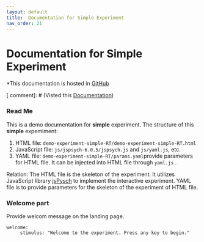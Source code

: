 ```yaml
---
layout: default
title:  Documentation for Simple Experiment
nav_order: 21
---
```

# Documentation for Simple Experiment

*This documentation is hosted in [GitHub](https://github.com/kschuler/experiment-library/tree/master/demo-experiment-simple-RA)

[ comment]: # (Visted this [Documentation](http://www.kathrynschuler.com/experiment-library/demo-experiment-simple-RA/readme.html))

### Read Me
This is a demo documentation for **simple** experiment. The structure of this **simple** expemiment:


1. HTML file: `demo-experiment-simple-RT/demo-experiment-simple-RT.html`
2. JavaScript file: `js/jspsych-6.0.5/jspsych.js` and  `js/yaml.js`, etc.
3. YAML file: `demo-experiment-simple-RT/params.yaml`provide parameters for HTML file.  It can be injected into HTML file through `yaml.js` .

Relation: The HTML file is the skeleton of the experiment. It utilizes JavaScript library  [jsPysch](https://www.jspsych.org/) to implement the interactive experiment. YAML file is to provide parameters for the skeleton of the experiment of HTML file. 

### Welcome part
Provide welcom message on the landing page.
```
welcome:
     stimulus: "Welcome to the experiment. Press any key to begin."
```
<!--stackedit_data:
eyJoaXN0b3J5IjpbNDExNDQyNzY2LC0xMjk4NjY4MDcxLDkxND
kwMjI4MiwxOTE3ODUwOTQ5LC03MDgzNjkyMDcsLTE3NTUxNjAx
MDYsOTk3MDgwODIyLDExODk5ODA3MzQsMTYwOTI5NzE1MCwtND
kxNjM1NDc5LC0xOTQwNjkyMTQwLC04NjQzMDMwNTEsLTczOTM2
NTE0MCwxNTgxNDYzOTg2LC0xMDU5NDM3NTczLDI5NjY1MjQ3My
wxNzg4Nzk1NDc1LC0xOTYwNzI0MzQ0LDE3ODYwNTg1NTNdfQ==

-->